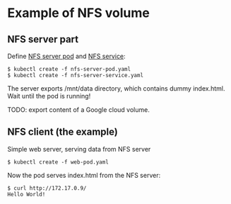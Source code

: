 # Example of NFS volume

## NFS server part

Define [NFS server pod](nfs-pod.yaml) and [NFS service](nfs-service.yaml):

    $ kubectl create -f nfs-server-pod.yaml
    $ kubectl create -f nfs-server-service.yaml

The server exports /mnt/data directory, which contains dummy index.html.
Wait until the pod is running!

TODO: export content of a Google cloud volume.

## NFS client (the example)
Simple web server, serving data from NFS server 

    $ kubectl create -f web-pod.yaml

Now the pod serves index.html from the NFS server:

    $ curl http://172.17.0.9/
    Hello World!
